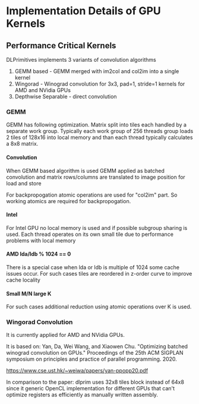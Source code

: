 # Implementation Details of GPU Kernels

## Performance Critical Kernels

DLPrimitives implements 3 variants of convolution algorithms

1. GEMM based - GEMM merged with im2col and col2im into a single kernel
2. Wingorad - Winograd convolution for 3x3, pad=1, stride=1 kernels for AMD and NVidia GPUs
3. Depthwise Separable - direct convolution


### GEMM

GEMM has following optimization. Matrix split into tiles each handled by a separate work group.
Typically each work group of 256 threads group loads 2 tiles of 128x16 into local memory and than
each thread typically calculates a 8x8 matrix. 

#### Convolution

When GEMM based algorithm is used GEMM applied as batched convolution and matrix rows/columns are translated to image position for load and store

For backpropogation atomic operations are used for "col2im" part. So working atomics are required for backpropogation.

#### Intel

For Intel GPU no local memory is used and if possible subgroup sharing is used. Each thread operates on its own small tile due to performance problems with local memory

#### AMD lda/ldb % 1024 == 0

There is a special case when lda or ldb is multiple of 1024 some cache issues occur. For such cases tiles are reordered in z-order curve to improve cache locality

#### Small M/N large K

For such cases additional reduction using atomic operations over K is used.

### Wingorad Convolution

It is currently applied for AMD and NVidia GPUs.

It is based on: 
Yan, Da, Wei Wang, and Xiaowen Chu.
"Optimizing batched winograd convolution on GPUs."
Proceedings of the 25th ACM SIGPLAN symposium on
principles and practice of parallel programming. 2020.

<https://www.cse.ust.hk/~weiwa/papers/yan-ppopp20.pdf>

In comparison to the paper: dlprim uses 32x8 tiles block instead of 64x8
since it generic OpenCL implementation for different GPUs
that can't optimize registers as efficiently as manually written
assembly.


